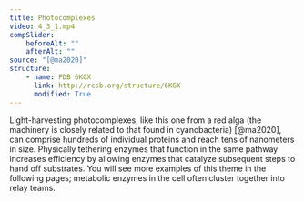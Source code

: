 ```yaml
---
title: Photocomplexes
video: 4_3_1.mp4
compSlider:
    beforeAlt: ""
    afterAlt: ""
source: "[@ma2020]"
structure:
    - name: PDB 6KGX
      link: http://rcsb.org/structure/6KGX
      modified: True
---
```

Light-harvesting photocomplexes, like this one from a red alga (the machinery is closely related to that found in cyanobacteria) [@ma2020], can comprise hundreds of individual proteins and reach tens of nanometers in size. Physically tethering enzymes that function in the same pathway increases efficiency by allowing enzymes that catalyze subsequent steps to hand off substrates. You will see more examples of this theme in the following pages; metabolic enzymes in the cell often cluster together into relay teams.

